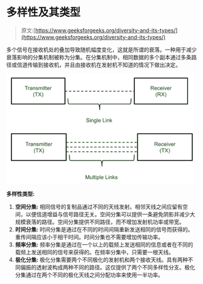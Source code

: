 # 多样性及其类型

> 原文:[https://www.geeksforgeeks.org/diversity-and-its-types/](https://www.geeksforgeeks.org/diversity-and-its-types/)

多个信号在接收机处的叠加导致随机幅度变化，这就是所谓的衰落。一种用于减少衰落影响的分集机制被称为分集。在分集机制中，相同数据的多个副本通过多条路径或信道传输到接收机，并且由接收机在发射机不知道的情况下做出决定。

![](img/0afaee4c55f4d547160912732ed01dec.png)

**多样性类型:**

1.  **空间分集:**
    相同信号的复制品通过不同的天线发射。相邻天线之间应留有空间，以便信道增益与信号路径无关。空间分集可以提供一条避免阴影并减少大规模衰落的路径。空间分集提供不同路径，而不增加发射机功率或带宽。
2.  **时间分集:**
    时间分集是通过在不同的时间间隔重新发送相同的信号而获得的。重传间隔应该小于相干时间。时间分集也不需要增加传输功率。
3.  **频率分集:**
    频率分集是通过在一个以上的载频上发送相同的信息或者在不同的载频上发送相同的信号来获得的。在频率分集中，只需要一根天线。
4.  **极化分集:**
    极化分集需要两个不同极化的发射机和两个接收天线。具有两种不同偏振的透射波构成两种不同的路径。这仅提供了两个不同多样性分支。极化分集通过在两个不同的极化天线之间分配功率来使用一半功率。